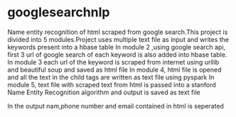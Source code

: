 # googlesearchnlp
Name entity recognition of html scraped from google search.This project is divided into 5 modules.Project uses multiple text file as input and writes the keywords present into a hbase table
In module 2 ,using google search api, first 3 url of google search of each keyword is also added into hbase table.
In module 3 each url of the keyword is scraped from internet using urllib and beautiful soup and saved as html file
In  module 4, html file is opened and all the text in the child tags are written as text file using pyspark
In module 5, text file with scraped text from html is passed into a stanford Name Entity Recognition algorithm and output is saved as text file

In the output nam,phone number and email contained in html is seperated


